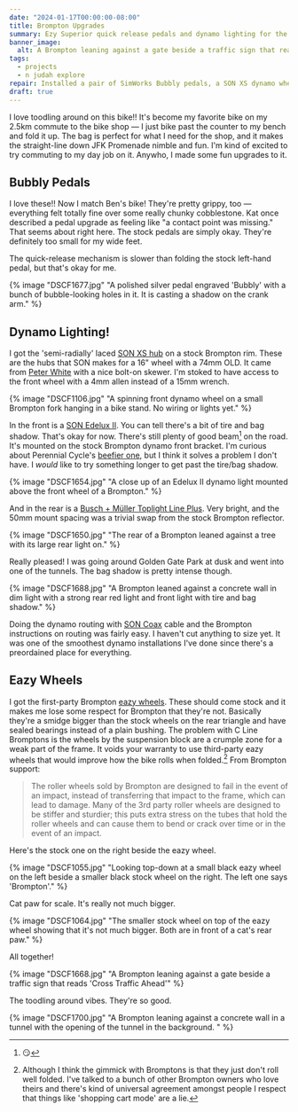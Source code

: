 ```yaml
---
date: "2024-01-17T00:00:00-08:00"
title: Brompton Upgrades
summary: Ezy Superior quick release pedals and dynamo lighting for the toodling around bike.
banner_image:
  alt: A Brompton leaning against a gate beside a traffic sign that reads 'Cross Traffic Ahead'
tags:
  - projects
  - n judah explore
repair: Installed a pair of SimWorks Bubbly pedals, a SON XS dynamo wheel with an Edelux II and Busch+Müller Topline Plus, and the first-party eazy wheels.
draft: true
---
```


I love toodling around on this bike!! It's become my favorite bike on my 2.5km commute to the bike shop — I just bike past the counter to my bench and fold it up. The bag is perfect for what I need for the shop, and it makes the straight-line down JFK Promenade nimble and fun. I'm kind of excited to try commuting to my day job on it. Anywho, I made some fun upgrades to it.

## Bubbly Pedals

I love these!! Now I match Ben's bike! They're pretty grippy, too — everything felt totally fine over some really chunky cobblestone. Kat once described a pedal upgrade as feeling like "a contact point was missing." That seems about right here. The stock pedals are simply okay. They're definitely too small for my wide feet.

The quick-release mechanism is slower than folding the stock left-hand pedal, but that's okay for me.

{% image "DSCF1677.jpg" "A polished silver pedal engraved 'Bubbly' with a bunch of bubble-looking holes in it. It is casting a shadow on the crank arm." %}

## Dynamo Lighting!

I got the 'semi-radially' laced [SON XS hub](https://nabendynamo.de/en/products/hub-dynamos/for-folding-bikes/) on a stock Brompton rim. These are the hubs that SON makes for a 16" wheel with a 74mm OLD. It came from [Peter White](https://www.peterwhitecycles.com) with a nice bolt-on skewer. I'm stoked to have access to the front wheel with a 4mm allen instead of a 15mm wrench.

{% image "DSCF1106.jpg" "A spinning front dynamo wheel on a small Brompton fork hanging in a bike stand. No wiring or lights yet." %}

In the front is a [SON Edelux II](https://nabendynamo.de/en/products/headlights/edelux-2/). You can tell there's a bit of tire and bag shadow. That's okay for now. There's still plenty of good beam[^2] on the road. It's mounted on the stock Brompton dynamo front bracket. I'm curious about Perennial Cycle's [beefier one](https://www.perennialcycle.com/heavy-duty-brompton-headlight-bracket.html), but I think it solves a problem I don't have. I _would_ like to try something longer to get past the tire/bag shadow.

[^2]: 😏

{% image "DSCF1654.jpg" "A close up of an Edelux II dynamo light mounted above the front wheel of a Brompton." %}

And in the rear is a [Busch + Müller Toplight Line Plus](https://www.bumm.de/en/products/dynamo-rucklichter/produkt/323alt.html?). Very bright, and the 50mm mount spacing was a trivial swap from the stock Brompton reflector.

{% image "DSCF1650.jpg" "The rear of a Brompton leaned against a tree with its large rear light on." %}

Really pleased! I was going around Golden Gate Park at dusk and went into one of the tunnels. The bag shadow is pretty intense though.

{% image "DSCF1688.jpg" "A Brompton leaned against a concrete wall in dim light with a strong rear red light and front light with tire and bag shadow." %}

Doing the dynamo routing with [SON Coax](https://nabendynamo.de/en/products/wiring/) cable and the Brompton instructions on routing was fairly easy. I haven't cut anything to size yet. It was one of the smoothest dynamo installations I've done since there's a preordained place for everything.

## Eazy Wheels

I got the first-party Brompton [eazy wheels](https://us.brompton.com/p/684/eazy-wheel-rollers-with-fittings-6mm-holes). These should come stock and it makes me lose some respect for Brompton that they're not. Basically they're a smidge bigger than the stock wheels on the rear triangle and have sealed bearings instead of a plain bushing. The problem with C Line Bromptons is the wheels by the suspension block are a crumple zone for a weak part of the frame. It voids your warranty to use third-party eazy wheels that would improve how the bike rolls when folded.[^1] From Brompton support:

> The roller wheels sold by Brompton are designed to fail in the event of an impact, instead of transferring that impact to the frame, which can lead to damage. Many of the 3rd party roller wheels are designed to be stiffer and sturdier; this puts extra stress on the tubes that hold the roller wheels and can cause them to bend or crack over time or in the event of an impact.

[^1]: Although I think the gimmick with Bromptons is that they just don't roll well folded. I've talked to a bunch of other Brompton owners who love theirs and there's kind of universal agreement amongst people I respect that things like 'shopping cart mode' are a lie.

Here's the stock one on the right beside the eazy wheel.

{% image "DSCF1055.jpg" "Looking top-down at a small black eazy wheel on the left beside a smaller black stock wheel on the right. The left one says 'Brompton'." %}

Cat paw for scale. It's really not much bigger.

{% image "DSCF1064.jpg" "The smaller stock wheel on top of the eazy wheel showing that it's not much bigger. Both are in front of a cat's rear paw." %}

All together!

{% image "DSCF1668.jpg" "A Brompton leaning against a gate beside a traffic sign that reads 'Cross Traffic Ahead'" %}

The toodling around vibes. They're so good.

{% image "DSCF1700.jpg" "A Brompton leaning against a concrete wall in a tunnel with the opening of the tunnel in the background. " %}
